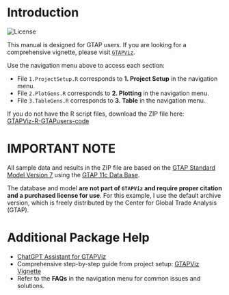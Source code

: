 # Introduction
![License](https://img.shields.io/github/license/Bodysbobb/GTAPViz-R-GTAPuser)

This manual is designed for GTAP users. If you are looking for a comprehensive vignette, please visit [`GTAPViz`](https://bodysbobb.github.io/GTAPViz/).

Use the navigation menu above to access each section:

- File `1.ProjectSetup.R` corresponds to **1. Project Setup** in the navigation menu.
- File `2.PlotGens.R` corresponds to **2. Plotting** in the navigation menu.
- File `3.TableGens.R` corresponds to **3. Table** in the navigation menu.

If you do not have the R script files, download the ZIP file here:  
[GTAPViz-R-GTAPusers-code](https://github.com/Bodysbobb/GTAPViz-R-GTAPuser/blob/main/GTAPViz-GTAPusers.zip)

# IMPORTANT NOTE

All sample data and results in the ZIP file are based on the [GTAP Standard Model Version 7](https://www.gtap.agecon.purdue.edu/models/current.asp/) using the [GTAP 11c Data Base](https://www.gtap.agecon.purdue.edu/databases/default.asp/).

The database and model **are not part of `GTAPViz` and require proper citation and a purchased license for use**. For this example, I use the default archive version, which is freely distributed by the Center for Global Trade Analysis (GTAP).

# Additional Package Help

- [ChatGPT Assistant for GTAPViz](https://chatgpt.com/g/g-67f87a78396c81919aa2a0676c40e8b3-gtapviz-r/)
- Comprehensive step-by-step guide from project setup: [GTAPViz Vignette](file:///D:/GitHub/GTAPViz/docs/index.html)
- Refer to the **FAQs** in the navigation menu for common issues and solutions.
